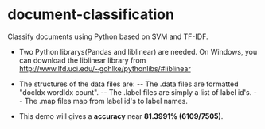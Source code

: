 # document-classification
Classify documents using Python based on SVM and TF-IDF.


- Two Python librarys(Pandas and liblinear) are needed. On Windows, you can download the liblinear library from http://www.lfd.uci.edu/~gohlke/pythonlibs/#liblinear

- The structures of the data files are:
-- The .data files are formatted "docIdx wordIdx count". 
-- The .label files are simply a list of label id's. 
-- The .map files map from label id's to label names.
- This demo will gives a **accuracy** near **81.3991% (6109/7505)**.
